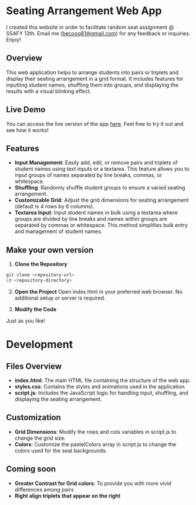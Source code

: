 # Seating Arrangement Web App

I created this website in order to facilitate random seat assignment @ SSAFY 12th. Email me (becooq81@gmail.com) for any feedback or inquiries. Enjoy!

## Overview

This web application helps to arrange students into pairs or triplets and display their seating arrangement in a grid format. It includes features for inputting student names, shuffling them into groups, and displaying the results with a visual blinking effect.

## Live Demo

You can access the live version of the app [here](https://github.com/becooq81/seat-arrangement.git). Feel free to try it out and see how it works!

## Features

- **Input Management**: Easily add, edit, or remove pairs and triplets of student names using text inputs or a textarea. This feature allows you to input groups of names separated by line breaks, commas, or whitespace.
- **Shuffling**: Randomly shuffle student groups to ensure a varied seating arrangement.
- **Customizable Grid**: Adjust the grid dimensions for seating arrangement (default is 4 rows by 6 columns).
- **Textarea Input**: Input student names in bulk using a textarea where groups are divided by line breaks and names within groups are separated by commas or whitespace. This method simplifies bulk entry and management of student names.

## Make your own version
1. **Clone the Repository**

```bash
git clone <repository-url>
cd <repository-directory>
```

2. **Open the Project**
Open index.html in your preferred web browser. No additional setup or server is required.

3. **Modify the Code**

Just as you like!

# Development

## Files Overview
- **index.html**: The main HTML file containing the structure of the web app.
- **styles.css**: Contains the styles and animations used in the application.
- **script.js**: Includes the JavaScript logic for handling input, shuffling, and displaying the seating arrangement.

## Customization
- **Grid Dimensions**: Modify the rows and cols variables in script.js to change the grid size.
- **Colors**: Customize the pastelColors array in script.js to change the colors used for the seat backgrounds.

## Coming soon
- **Greater Contrast for Grid colors**: To provide you with more vivid differences among pairs
- **Right align triplets that appear on the right**
##
